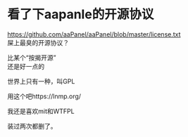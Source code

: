 # 看了下aapanle的开源协议


https://github.com/aaPanel/aaPanel/blob/master/license.txt<br />
屎上最臭的开源协议？<br />


比某个“按揭开源”<br />
还是好一点的

世界上只有一种，叫GPL

用这个吧https://lnmp.org/

我还是喜欢mit和WTFPL

装过两次都删了。
